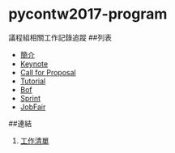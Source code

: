 # pycontw2017-program

議程組相關工作記錄追蹤
##列表
* [簡介](README.md)
* [Keynote](keynote.md)
* [Call for Proposal](CfP.md)
* [Tutorial](tutorial.md)
* [Bof](Bof.md)
* [Sprint](sprint.md)
* [JobFair](jobfair.md)
 



##連結
1. [工作清單](https://docs.google.com/document/d/1hCUG9Qg0fRrys1S3tZ4tzxmdSxBrYYJuRSo3F8hgpHs/edit?usp=drive_web)

